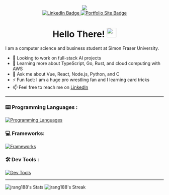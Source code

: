 <div id="header" align="center">
  <img src="https://media.giphy.com/media/v1.Y2lkPTc5MGI3NjExNDFmYmExNmRkN2RiMDczZGQwN2E4OWI3ZjI1YTVjYjJhNTg0NTc2OCZlcD12MV9pbnRlcm5hbF9naWZzX2dpZklkJmN0PWc/13HgwGsXF0aiGY/giphy-downsized.gif" />
  
  <div id="badges">
    <a href="https://www.linkedin.com/in/jrang188/">
      <img src="https://img.shields.io/badge/LinkedIn-blue?style=for-the-badge&logo=linkedin&logoColor=white" alt="LinkedIn Badge"/>
    </a>
    <a href="https://www.justinang.com/">
      <img src="https://img.shields.io/badge/Website-orange?style=for-the-badge&logo=firefoxbrowser&logoColor=white" alt="Portfolio Site Badge"/>
    </a>
  </div>
  <img src="https://komarev.com/ghpvc/?username=jrang188&style=flat-square&color=blue" alt=""/>
  
  <h1>
    Hello There! 
    <img src="https://media.giphy.com/media/hvRJCLFzcasrR4ia7z/giphy.gif" width="30px"/>
  </h1>
</div>

I am a computer science and business student at Simon Fraser University.
- 🔭 Looking to work on full-stack AI projects
- 🌱 Learning more about TypeScript, Go, Rust, and cloud computing with AWS
- 💬 Ask me about Vue, React, Node.js, Python, and C
- ⚡ Fun fact: I am a huge pro wrestling fan and I learning card tricks
- 📫 Feel free to reach me on [LinkedIn](https://www.linkedin.com/in/jrang188/)


---

### :keyboard: Programming Languages :

[![Programming Languages](https://skillicons.dev/icons?i=python,js,ts,java,c)](https://skillicons.dev)

### :computer: Frameworks:

[![Frameworks](https://skillicons.dev/icons?i=vue,react,nodejs,express,next,nuxt,tailwind,prisma,spring)](https://skillicons.dev)


### :hammer_and_wrench: Dev Tools :

[![Dev Tools](https://skillicons.dev/icons?i=vscode,idea,bash,postman,github,gitlab,git,jenkins)](https://skillicons.dev)

---

![jrang188's Stats](https://github-readme-stats.vercel.app/api?username=jrang188&theme=tokyonight&show_icons=true&hide_border=false&count_private=true) ![jrang188's Streak](https://github-readme-streak-stats.herokuapp.com/?user=jrang188&theme=tokyonight&hide_border=false)
